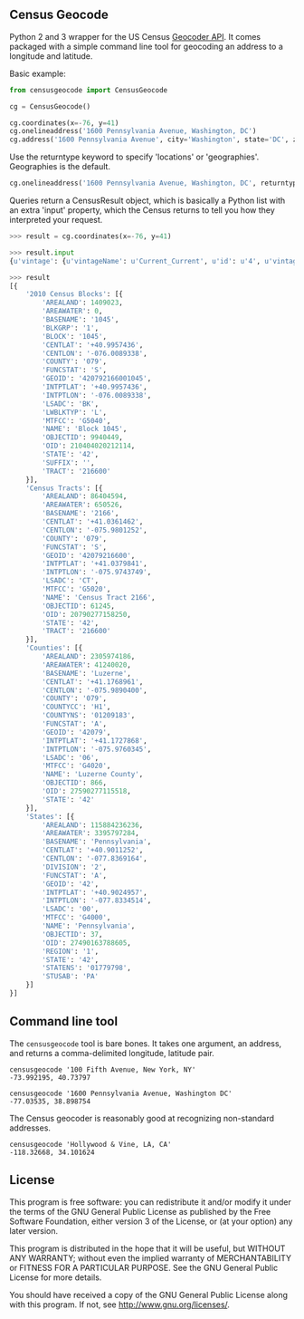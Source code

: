 Census Geocode
--------------

Python 2 and 3 wrapper for the US Census [Geocoder API](http://geocoding.geo.census.gov/geocoder/). It comes packaged with a simple command line tool for geocoding an address to a longitude and latitude.

Basic example:

```python
from censusgeocode import CensusGeocode

cg = CensusGeocode()

cg.coordinates(x=-76, y=41)
cg.onelineaddress('1600 Pennsylvania Avenue, Washington, DC')
cg.address('1600 Pennsylvania Avenue', city='Washington', state='DC', zipcode='22052')
```

Use the returntype keyword to specify 'locations' or 'geographies'. Geographies is the default.
```python
cg.onelineaddress('1600 Pennsylvania Avenue, Washington, DC', returntype='locations')
```

Queries return a CensusResult object, which is basically a Python list with an extra 'input' property, which the Census returns to tell you how they interpreted your request.

```python
>>> result = cg.coordinates(x=-76, y=41)

>>> result.input
{u'vintage': {u'vintageName': u'Current_Current', u'id': u'4', u'vintageDescription': u'Current Vintage - Current Benchmark', u'isDefault': True}, u'benchmark': {u'benchmarkName': u'Public_AR_Current', u'id': u'4', u'isDefault': False, u'benchmarkDescription': u'Public Address Ranges - Current Benchmark'}, u'location': {u'y': 41.0, u'x': -76.0}}

>>> result
[{
    '2010 Census Blocks': [{
        'AREALAND': 1409023,
        'AREAWATER': 0,
        'BASENAME': '1045',
        'BLKGRP': '1',
        'BLOCK': '1045',
        'CENTLAT': '+40.9957436',
        'CENTLON': '-076.0089338',
        'COUNTY': '079',
        'FUNCSTAT': 'S',
        'GEOID': '420792166001045',
        'INTPTLAT': '+40.9957436',
        'INTPTLON': '-076.0089338',
        'LSADC': 'BK',
        'LWBLKTYP': 'L',
        'MTFCC': 'G5040',
        'NAME': 'Block 1045',
        'OBJECTID': 9940449,
        'OID': 210404020212114,
        'STATE': '42',
        'SUFFIX': '',
        'TRACT': '216600'
    }],
    'Census Tracts': [{
        'AREALAND': 86404594,
        'AREAWATER': 650526,
        'BASENAME': '2166',
        'CENTLAT': '+41.0361462',
        'CENTLON': '-075.9801252',
        'COUNTY': '079',
        'FUNCSTAT': 'S',
        'GEOID': '42079216600',
        'INTPTLAT': '+41.0379841',
        'INTPTLON': '-075.9743749',
        'LSADC': 'CT',
        'MTFCC': 'G5020',
        'NAME': 'Census Tract 2166',
        'OBJECTID': 61245,
        'OID': 20790277158250,
        'STATE': '42',
        'TRACT': '216600'
    }],
    'Counties': [{
        'AREALAND': 2305974186,
        'AREAWATER': 41240020,
        'BASENAME': 'Luzerne',
        'CENTLAT': '+41.1768961',
        'CENTLON': '-075.9890400',
        'COUNTY': '079',
        'COUNTYCC': 'H1',
        'COUNTYNS': '01209183',
        'FUNCSTAT': 'A',
        'GEOID': '42079',
        'INTPTLAT': '+41.1727868',
        'INTPTLON': '-075.9760345',
        'LSADC': '06',
        'MTFCC': 'G4020',
        'NAME': 'Luzerne County',
        'OBJECTID': 866,
        'OID': 27590277115518,
        'STATE': '42'
    }],
    'States': [{
        'AREALAND': 115884236236,
        'AREAWATER': 3395797284,
        'BASENAME': 'Pennsylvania',
        'CENTLAT': '+40.9011252',
        'CENTLON': '-077.8369164',
        'DIVISION': '2',
        'FUNCSTAT': 'A',
        'GEOID': '42',
        'INTPTLAT': '+40.9024957',
        'INTPTLON': '-077.8334514',
        'LSADC': '00',
        'MTFCC': 'G4000',
        'NAME': 'Pennsylvania',
        'OBJECTID': 37,
        'OID': 27490163788605,
        'REGION': '1',
        'STATE': '42',
        'STATENS': '01779798',
        'STUSAB': 'PA'
    }]
}]
```

## Command line tool

The `censusgeocode` tool is bare bones. It takes one argument, an address, and returns a comma-delimited longitude, latitude pair.
````
censusgeocode '100 Fifth Avenue, New York, NY'
-73.992195, 40.73797

censusgeocode '1600 Pennsylvania Avenue, Washington DC'
-77.03535, 38.898754
````

The Census geocoder is reasonably good at recognizing non-standard addresses.
````
censusgeocode 'Hollywood & Vine, LA, CA'
-118.32668, 34.101624
````

## License

This program is free software: you can redistribute it and/or modify it under the terms of the GNU General Public License as published by the Free Software Foundation, either version 3 of the License, or (at your option) any later version.

This program is distributed in the hope that it will be useful, but WITHOUT ANY WARRANTY; without even the implied warranty of MERCHANTABILITY or FITNESS FOR A PARTICULAR PURPOSE. See the GNU General Public License for more details.

You should have received a copy of the GNU General Public License along with this program.  If not, see http://www.gnu.org/licenses/.
